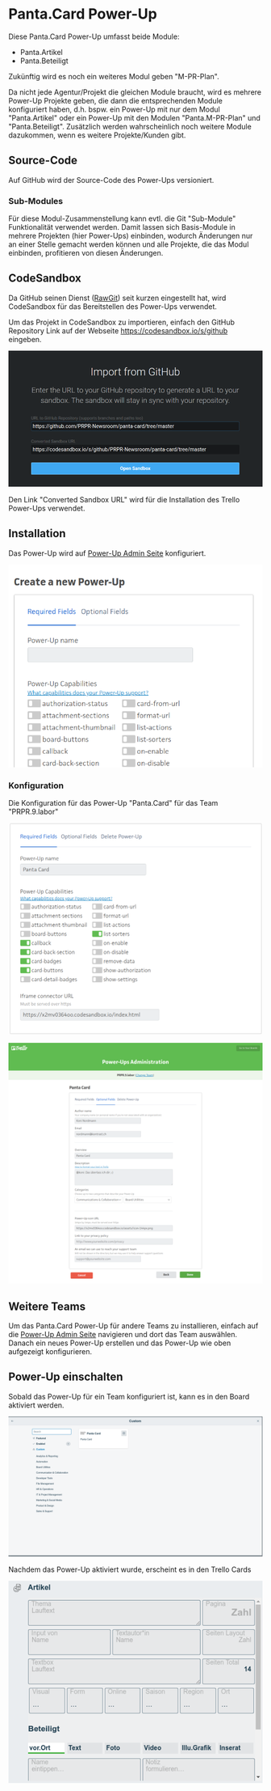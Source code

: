 # Panta.Card Power-Up

Diese Panta.Card Power-Up umfasst beide Module:

* Panta.Artikel
* Panta.Beteiligt

Zukünftig wird es noch ein weiteres Modul geben "M-PR-Plan".

Da nicht jede Agentur/Projekt die gleichen Module braucht, wird es mehrere Power-Up
Projekte geben, die dann die entsprechenden Module konfiguriert haben, d.h. bspw. ein
Power-Up mit nur dem Modul "Panta.Artikel" oder ein Power-Up mit den Modulen
"Panta.M-PR-Plan" und "Panta.Beteiligt". Zusätzlich werden wahrscheinlich noch weitere
Module dazukommen, wenn es weitere Projekte/Kunden gibt.

## Source-Code

Auf GitHub wird der Source-Code des Power-Ups versioniert.

### Sub-Modules

Für diese Modul-Zusammenstellung kann evtl. die Git "Sub-Module" Funktionalität
verwendet werden. Damit lassen sich Basis-Module in mehrere Projekten (hier Power-Ups)
einbinden, wodurch Änderungen nur an einer Stelle gemacht werden können und alle
Projekte, die das Modul einbinden, profitieren von diesen Änderungen.

## CodeSandbox

Da GitHub seinen Dienst ([RawGit](https://rawgit.com/)) seit kurzen eingestellt hat, wird
CodeSandbox für das Bereitstellen des Power-Ups verwendet.

Um das Projekt in CodeSandbox zu importieren, einfach den GitHub Repository Link auf der
Webseite https://codesandbox.io/s/github eingeben.

![CodeSandbox - Import](docs/codesandbox-import.png)

Den Link "Converted Sandbox URL" wird für die Installation des Trello Power-Ups
verwendet.

## Installation

Das Power-Up wird auf [Power-Up Admin Seite](https://trello.com/power-ups/admin) konfiguriert.

![Trello Power-Up Formular](docs/trello_create.png)

### Konfiguration

Die Konfiguration für das Power-Up "Panta.Card" für das Team "PRPR.9.labor"

![Panta.Card](docs/panta_card-konfiguration.png)

![Panta.Card Optional](docs/panta_card-optional.png)

## Weitere Teams

Um das Panta.Card Power-Up für andere Teams zu installieren, einfach auf die
[Power-Up Admin Seite](https://trello.com/power-ups/admin) navigieren und dort
das Team auswählen. Danach ein neues Power-Up erstellen und das Power-Up wie
oben aufgezeigt konfigurieren.

## Power-Up einschalten

Sobald das Power-Up für ein Team konfiguriert ist, kann es in den Board aktiviert
werden.

![Trello Power-Up](docs/trello-powerup.png)

Nachdem das Power-Up aktiviert wurde, erscheint es in den Trello Cards

![Trello Panta.Card](docs/trello_panta-card.png)
